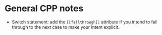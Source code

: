 # General CPP notes

- Switch statement: add the `[[fallthrough]]` attribute if you intend to fall through to the next case to make your intent explicit.
